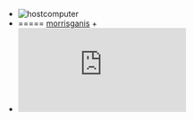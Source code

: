 + ![hostcomputer](https://avatars1.githubusercontent.com/u/25133519?v=4&s=20)
+ ===== [morrisganis](https://avatars2.githubusercontent.com/u/32203995?v=4&s=20) +
+ ![hostcomputer](https://rawgit.com/hostcomputer/130159523c694f84013c66f4c7644b7a/raw/b4fe77851f0e62730932f1d69171b9c8368b82df/README.md)
